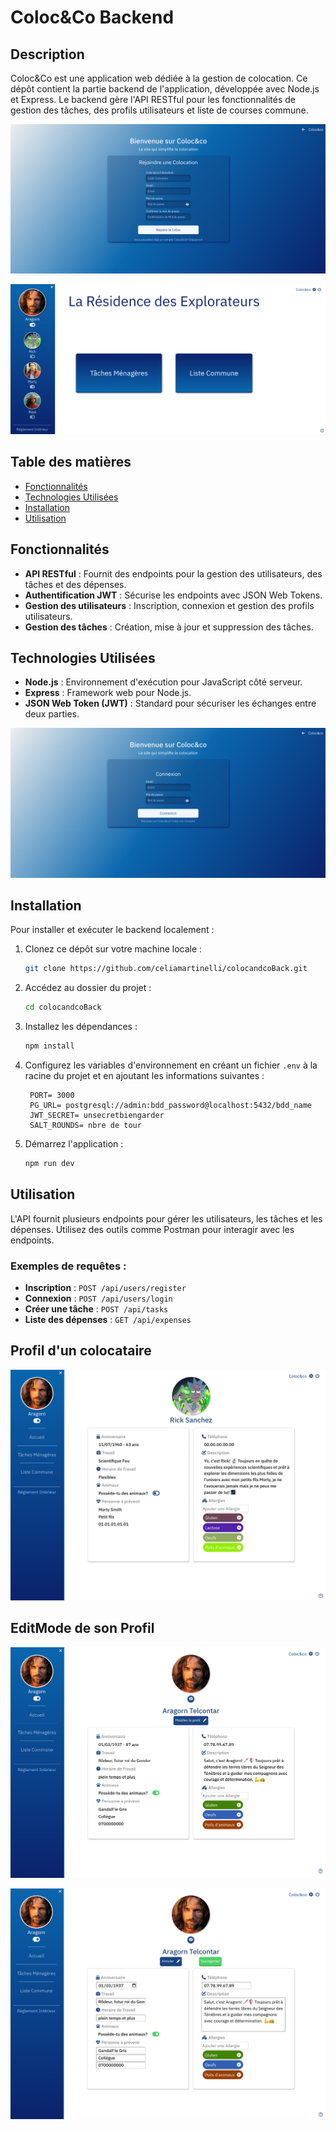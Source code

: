 # Coloc&Co Backend

## Description

Coloc&Co est une application web dédiée à la gestion de colocation. Ce dépôt contient la partie backend de l'application, développée avec Node.js et Express. Le backend gère l'API RESTful pour les fonctionnalités de gestion des tâches, des profils utilisateurs et liste de courses commune.

![Texte alternatif](./public/capture/Capture%20d’écran%202024-06-04%20à%2008.21.37.png "Titre optionnel")

![Texte alternatif](./public/capture/Capture%20d’écran%202024-06-04%20à%2008.22.01.png "Titre optionnel")

## Table des matières

- [Fonctionnalités](#fonctionnalités)
- [Technologies Utilisées](#technologies-utilisées)
- [Installation](#installation)
- [Utilisation](#utilisation)

## Fonctionnalités

- **API RESTful** : Fournit des endpoints pour la gestion des utilisateurs, des tâches et des dépenses.
- **Authentification JWT** : Sécurise les endpoints avec JSON Web Tokens.
- **Gestion des utilisateurs** : Inscription, connexion et gestion des profils utilisateurs.
- **Gestion des tâches** : Création, mise à jour et suppression des tâches.

## Technologies Utilisées

- **Node.js** : Environnement d'exécution pour JavaScript côté serveur.
- **Express** : Framework web pour Node.js.
- **JSON Web Token (JWT)** : Standard pour sécuriser les échanges entre deux parties.

![Texte alternatif](./public/capture/Capture%20d’écran%202024-06-04%20à%2008.21.20.png "Titre optionnel")

## Installation

Pour installer et exécuter le backend localement :

1. Clonez ce dépôt sur votre machine locale :

   ```bash
   git clone https://github.com/celiamartinelli/colocandcoBack.git
   ```

2. Accédez au dossier du projet :

   ```bash
   cd colocandcoBack
   ```

3. Installez les dépendances :

   ```bash
   npm install
   ```

4. Configurez les variables d'environnement en créant un fichier `.env` à la racine du projet et en ajoutant les informations suivantes :

   ```plaintext
    PORT= 3000
    PG_URL= postgresql://admin:bdd_password@localhost:5432/bdd_name
    JWT_SECRET= unsecretbiengarder
    SALT_ROUNDS= nbre de tour

   ```

5. Démarrez l'application :
   ```bash
   npm run dev
   ```

## Utilisation

L'API fournit plusieurs endpoints pour gérer les utilisateurs, les tâches et les dépenses. Utilisez des outils comme Postman pour interagir avec les endpoints.

### Exemples de requêtes :

- **Inscription** : `POST /api/users/register`
- **Connexion** : `POST /api/users/login`
- **Créer une tâche** : `POST /api/tasks`
- **Liste des dépenses** : `GET /api/expenses`

## Profil d'un colocataire

![Texte alternatif](./public/capture/Capture%20d’écran%202024-06-04%20à%2008.22.43.png "Titre optionnel")

## EditMode de son Profil

![Texte alternatif](./public/capture/Capture%20d’écran%202024-06-04%20à%2008.24.36.png "Titre optionnel")

![Texte alternatif](./public/capture/Capture%20d’écran%202024-06-04%20à%2008.24.18.png "Titre optionnel")
